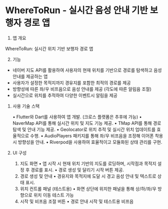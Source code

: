 # WhereToRun - 실시간 음성 안내 기반 보행자 경로 앱

1. 앱 개요

WhereToRun: 실시간 위치 기반 보행자 경로 앱

2. 기능

- 네이버 지도 API를 활용하여 사용자의 현재 위치를 기반으로 경로를 탐색하고 음성 안내를 제공하는 앱
- 사용자가 설정한 목적지까지 경유지를 포함한 최적의 경로를 제공
- 방향성에 따른 좌/우 비프음으로 음성 안내를 제공 (각도에 따른 알림음 조절)
- 실시간으로 위치를 추적하여 다양한 이벤트시 알림을 제공

1. 사용 기술 스택

   • Flutter와 Dart를 사용하여 앱 개발. (크로스 플랫폼은 추후에 가능)
   • NaverMap API를 통해 실시간 위치 및 지도 기능 제공.
   • TMap API를 통해 경로 탐색 및 안내 기능 제공.
   • Geolocator로 위치 추적 및 실시간 위치 업데이트를 효율적으로 수행.
   • AudioPlayers 패키지를 통해 좌/우 비프음을 조정해 이어폰 착용 시 방향성을 안내.
   • Riverpod을 사용하여 효율적이고 모듈화된 상태 관리를 구현.

2. UI 구성

   1. 지도 화면
      • 앱 시작 시 현재 위치 기반의 지도를 로딩하며, 시작점과 목적지 설정 후 경로를 표시.
      • 경로 생성 및 달리기 시작 버튼 제공.
   2. 경로 생성 및 안내
      • 경유지와 목적지에 도달 시 경고 음성 안내 및 텍스트로 상태 표시.
   3. 위치 컨트롤 패널 (테스트용)
      • 화면 상단에 위치한 패널을 통해 상/하/좌/우 방향으로 위치 이동 테스트 가능
   4. 시작 및 비프음 조절 버튼
      • 경로 안내 시작 및 테스트용 비프음
